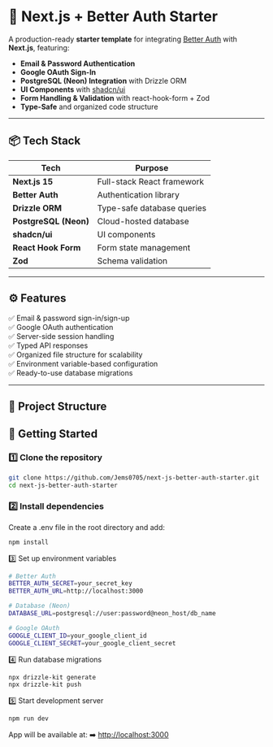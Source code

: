# 🚀 Next.js + Better Auth Starter

A production-ready **starter template** for integrating [Better Auth](https://better-auth.com) with **Next.js**, featuring:

- **Email & Password Authentication**
- **Google OAuth Sign-In**
- **PostgreSQL (Neon) Integration** with Drizzle ORM
- **UI Components** with [shadcn/ui](https://ui.shadcn.com)
- **Form Handling & Validation** with react-hook-form + Zod
- **Type-Safe** and organized code structure

---

## 📦 Tech Stack

| Tech                         | Purpose |
|------------------------------|---------|
| **Next.js 15**               | Full-stack React framework |
| **Better Auth**              | Authentication library |
| **Drizzle ORM**              | Type-safe database queries |
| **PostgreSQL (Neon)**        | Cloud-hosted database |
| **shadcn/ui**                | UI components |
| **React Hook Form**          | Form state management |
| **Zod**                      | Schema validation |

---

## ⚙️ Features

✅ Email & password sign-in/sign-up  
✅ Google OAuth authentication  
✅ Server-side session handling  
✅ Typed API responses  
✅ Organized file structure for scalability  
✅ Environment variable-based configuration  
✅ Ready-to-use database migrations  

---

## 📂 Project Structure

## 🚀 Getting Started

### 1️⃣ Clone the repository
```bash
git clone https://github.com/Jems0705/next-js-better-auth-starter.git
cd next-js-better-auth-starter
```

### 2️⃣ Install dependencies
Create a .env file in the root directory and add:
```bash
npm install
```

3️⃣ Set up environment variables
```bash
# Better Auth
BETTER_AUTH_SECRET=your_secret_key
BETTER_AUTH_URL=http://localhost:3000

# Database (Neon)
DATABASE_URL=postgresql://user:password@neon_host/db_name

# Google OAuth
GOOGLE_CLIENT_ID=your_google_client_id
GOOGLE_CLIENT_SECRET=your_google_client_secret
```

4️⃣ Run database migrations
```bash
npx drizzle-kit generate
npx drizzle-kit push
```

5️⃣ Start development server

```bash
npm run dev
```

App will be available at:
➡️ [http://localhost:3000](http://localhost:3000)

